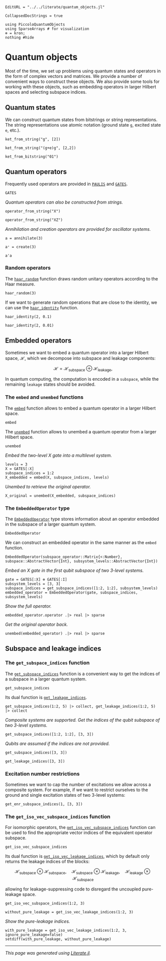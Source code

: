 ```@meta
EditURL = "../../literate/quantum_objects.jl"
```

```@meta
CollapsedDocStrings = true
```

````@example quantum_objects
using PiccoloQuantumObjects
using SparseArrays # for visualization
⊗ = kron;
nothing #hide
````

# Quantum objects

Most of the time, we set up problems using quantum states and operators in the form of
complex vectors and matrices. We provide a number of convenient ways to construct these
objects. We also provide some tools for working with these objects, such as embedding
operators in larger Hilbert spaces and selecting subspace indices.

## Quantum states

We can construct quantum states from bitstrings or string representations. The string
representations use atomic notation (ground state `g`, excited state `e`, etc.).

````@example quantum_objects
ket_from_string("g", [2])
````

````@example quantum_objects
ket_from_string("(g+e)g", [2,2])
````

````@example quantum_objects
ket_from_bitstring("01")
````

## Quantum operators

Frequently used operators are provided in [`PAULIS`](@ref) and [`GATES`](@ref).
```@docs; canonical = false
GATES
```

_Quantum operators can also be constructed from strings._

````@example quantum_objects
operator_from_string("X")
````

````@example quantum_objects
operator_from_string("XZ")
````

_Annihilation and creation operators are provided for oscillator systems._

````@example quantum_objects
a = annihilate(3)
````

````@example quantum_objects
a⁺ = create(3)
````

````@example quantum_objects
a'a
````

### Random operators

The [`haar_random`](@ref) function draws random unitary operators according to the Haar
measure.

````@example quantum_objects
haar_random(3)
````

If we want to generate random operations that are close to the identity, we can use the
[`haar_identity`](@ref) function.

````@example quantum_objects
haar_identity(2, 0.1)
````

````@example quantum_objects
haar_identity(2, 0.01)
````

## Embedded operators
Sometimes we want to embed a quantum operator into a larger Hilbert space, $\mathcal{H}$,
which we decompose into subspace and leakage components:
```math
    \mathcal{H} = \mathcal{H}_{\text{subspace}} \oplus \mathcal{H}_{\text{leakage}},
```
In quantum computing, the computation is encoded in a `subspace`, while the remaining
`leakage` states should be avoided.

### The `embed` and `unembed` functions

The [`embed`](@ref) function allows to embed a quantum operator in a larger Hilbert space.
```@docs; canonical = false
embed
```

The [`unembed`](@ref) function allows to unembed a quantum operator from a larger Hilbert
space.
```@docs; canonical = false
unembed
```

_Embed the two-level X gate into a multilevel system._

````@example quantum_objects
levels = 3
X = GATES[:X]
subspace_indices = 1:2
X_embedded = embed(X, subspace_indices, levels)
````

_Unembed to retrieve the original operator._

````@example quantum_objects
X_original = unembed(X_embedded, subspace_indices)
````

### The `EmbeddedOperator` type
The [`EmbeddedOperator`](@ref) type stores information about an operator embedded in the subspace
of a larger quantum system.
```@docs; canonical = false
EmbeddedOperator
```

We can construct an embedded operator in the same manner as the `embed` function.
```@docs; canonical = false
EmbeddedOperator(subspace_operator::Matrix{<:Number}, subspace::AbstractVector{Int}, subsystem_levels::AbstractVector{Int})
```

_Embed an X gate in the first qubit subspace of two 3-level systems._

````@example quantum_objects
gate = GATES[:X] ⊗ GATES[:I]
subsystem_levels = [3, 3]
subspace_indices = get_subspace_indices([1:2, 1:2], subsystem_levels)
embedded_operator = EmbeddedOperator(gate, subspace_indices, subsystem_levels)
````

_Show the full operator._

````@example quantum_objects
embedded_operator.operator .|> real |> sparse
````

_Get the original operator back._

````@example quantum_objects
unembed(embedded_operator) .|> real |> sparse
````

## Subspace and leakage indices

### The `get_subspace_indices` function
The [`get_subspace_indices`](@ref) function is a convenient way to get the indices of a subspace in
a larger quantum system.
```@docs; canonical = false
get_subspace_indices
```
Its dual function is [`get_leakage_indices`](@ref).

````@example quantum_objects
get_subspace_indices(1:2, 5) |> collect, get_leakage_indices(1:2, 5) |> collect
````

_Composite systems are supported. Get the indices of the qubit
subspace of two 3-level systems._

````@example quantum_objects
get_subspace_indices([1:2, 1:2], [3, 3])
````

_Qubits are assumed if the indices are not provided._

````@example quantum_objects
get_subspace_indices([3, 3])
````

````@example quantum_objects
get_leakage_indices([3, 3])
````

### Excitation number restrictions
Sometimes we want to cap the number of excitations we allow across a composite system.
For example, if we want to restrict ourselves to the ground and single excitation states
of two 3-level systems:

````@example quantum_objects
get_enr_subspace_indices(1, [3, 3])
````

### The `get_iso_vec_subspace_indices` function
For isomorphic operators, the [`get_iso_vec_subspace_indices`](@ref) function can be used
to find the appropriate vector indices of the equivalent operator subspace.
```@docs; canonical = false
get_iso_vec_subspace_indices
```

Its dual function is [`get_iso_vec_leakage_indices`](@ref), which by default only returns
the leakage indices of the blocks:
```math
\mathcal{H}_{\text{subspace}} \otimes \mathcal{H}_{\text{subspace}},\quad
\mathcal{H}_{\text{subspace}} \otimes \mathcal{H}_{\text{leakage}},\quad
\mathcal{H}_{\text{leakage}} \otimes \mathcal{H}_{\text{subspace}}
```
allowing for leakage-suppressing code to disregard the uncoupled pure-leakage space.

````@example quantum_objects
get_iso_vec_subspace_indices(1:2, 3)
````

````@example quantum_objects
without_pure_leakage = get_iso_vec_leakage_indices(1:2, 3)
````

_Show the pure-leakage indices._

````@example quantum_objects
with_pure_leakage = get_iso_vec_leakage_indices(1:2, 3, ignore_pure_leakage=false)
setdiff(with_pure_leakage, without_pure_leakage)
````

---

*This page was generated using [Literate.jl](https://github.com/fredrikekre/Literate.jl).*

